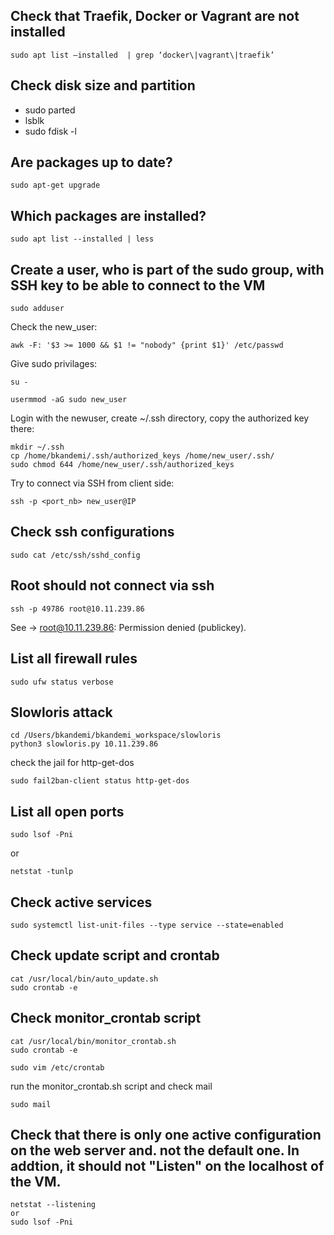 ## Check that Traefik, Docker or Vagrant are not installed 
```
sudo apt list –installed  | grep ‘docker\|vagrant\|traefik’
```
## Check disk size and partition
- sudo parted
- lsblk
- sudo fdisk -l

## Are packages up to date?
```
sudo apt-get upgrade
```

## Which packages are installed?
```
sudo apt list --installed | less
```
## Create a user, who is part of the sudo group, with SSH key to be able to connect to the VM
```
sudo adduser
```
Check the new_user:
```
awk -F: '$3 >= 1000 && $1 != "nobody" {print $1}' /etc/passwd
```
Give sudo privilages:
```
su -
```
```
usermmod -aG sudo new_user
```
Login with the newuser, create ~/.ssh directory, copy the authorized key there:
```
mkdir ~/.ssh
cp /home/bkandemi/.ssh/authorized_keys /home/new_user/.ssh/
sudo chmod 644 /home/new_user/.ssh/authorized_keys
```
Try to connect via SSH from client side:
```
ssh -p <port_nb> new_user@IP
```
## Check ssh configurations
```
sudo cat /etc/ssh/sshd_config
```

## Root should not connect via ssh
```
ssh -p 49786 root@10.11.239.86
```
See -> root@10.11.239.86: Permission denied (publickey).
## List all firewall rules
```
sudo ufw status verbose
```

## Slowloris attack
```
cd /Users/bkandemi/bkandemi_workspace/slowloris
python3 slowloris.py 10.11.239.86
```
check the jail for http-get-dos
```
sudo fail2ban-client status http-get-dos
```
## List all open ports
```
sudo lsof -Pni
```
or 
```
netstat -tunlp
```
## Check active services
```
sudo systemctl list-unit-files --type service --state=enabled
```
## Check update script and crontab
```
cat /usr/local/bin/auto_update.sh
sudo crontab -e
```
## Check monitor_crontab script
```
cat /usr/local/bin/monitor_crontab.sh
sudo crontab -e
```
```
sudo vim /etc/crontab
```
run the monitor_crontab.sh script and check mail
```
sudo mail
```
## Check that there is only one active configuration on the web server and. not the default one. In addtion, it should not "Listen" on the localhost of the VM.

```
netstat --listening
or 
sudo lsof -Pni
```
